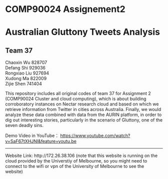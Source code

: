 # COMP90024 Assignement2 
# Australian Gluttony Tweets Analysis

## Team 37
Chaoxin Wu  828707  
Defang Shi  929036  
Rongxiao Liu  927694  
Xudong Ma  822009  
Zijie Shen  741404  

This repository includes all original codes of team 37 for Assignment 2 (COMP90024 Cluster and cloud computing), which is about building corroboratory instances on Nectar research cloud and based on which we retrieve information from Twitter in cities across Australia. Finally, we would analyze these data combined with data from the AURIN platform, in order to dig out interesting stories, particularly in the scenario of Gluttony, one of the seven deadly sins.

Demo Video in YouTube： https://www.youtube.com/watch?v=SaF67tXHJNI&feature=youtu.be
<hr/>
Website Link: http://172.26.38.106 (note that this website is running on the cloud provided by the Universtiy of Melbourne, so you might need to connect to the wifi or vpn of the University of Melbourne to see the website)
